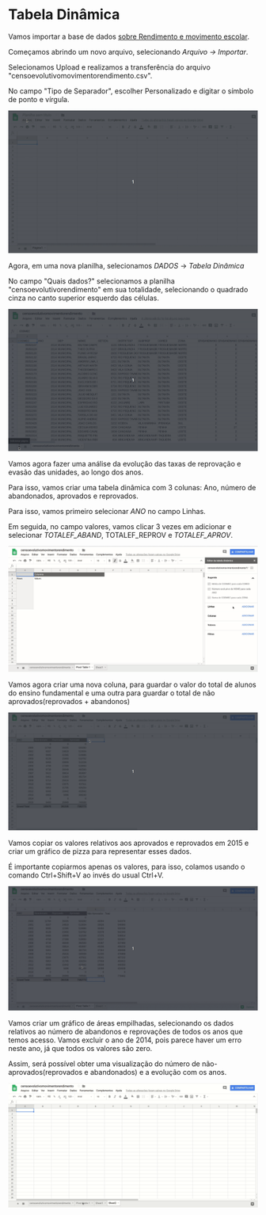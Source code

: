 # Tabela Dinâmica

Vamos importar a base de dados [sobre Rendimento e movimento escolar](http://dados.prefeitura.sp.gov.br/dataset/rendimento-e-movimento-escolar-ensino-fundamental).

Começamos abrindo um novo arquivo, selecionando _Arquivo -> Importar_.

Selecionamos Upload e realizamos a transferência do arquivo "censoevolutivomovimentorendimento.csv".

No campo "Tipo de Separador", escolher Personalizado e digitar o símbolo de ponto e vírgula.

![A.gif](../Gifs/Dinamica/A.gif)

Agora, em uma nova planilha, selecionamos _DADOS_ -> _Tabela Dinâmica_

No campo "Quais dados?" selecionamos a planilha "censoevolutivorendimento" em sua totalidade, selecionando o quadrado cinza no canto superior esquerdo das células.

![B.gif](../Gifs/Dinamica/B.gif)

Vamos agora fazer uma análise da evolução das taxas de reprovação e evasão das unidades, ao longo dos anos.

Para isso, vamos criar uma tabela dinâmica com 3 colunas: Ano, número de abandonados, aprovados e reprovados.

Para isso, vamos primeiro selecionar _ANO_ no campo Linhas.

Em seguida, no campo valores, vamos clicar 3 vezes em adicionar e selecionar _TOTALEF_ABAND_, TOTALEF_REPROV e _TOTALEF_APROV_.

![C.gif](../Gifs/Dinamica/C.gif)

Vamos agora criar uma nova coluna, para guardar o valor do total de alunos do ensino fundamental e uma outra para guardar o total de não aprovados(reprovados + abandonos)

![D.gif](../Gifs/Dinamica/D.gif)

Vamos copiar os valores relativos aos aprovados e reprovados em 2015 e criar um gráfico de pizza para representar esses dados.

É importante copiarmos apenas os valores, para isso, colamos usando o comando Ctrl+Shift+V ao invés do usual Ctrl+V.

![E.gif](../Gifs/Dinamica/E.gif)

Vamos criar um gráfico de áreas empilhadas, selecionando os dados relativos ao número de abandonos e reprovações de todos os anos que temos acesso. Vamos excluir o ano de 2014, pois parece haver um erro neste ano, já que todos os valores são zero.

Assim, será possível obter uma visualização do número de não-aprovados(reprovados e abandonados) e a evolução com os anos.

![F.gif](../Gifs/Dinamica/F.gif)



